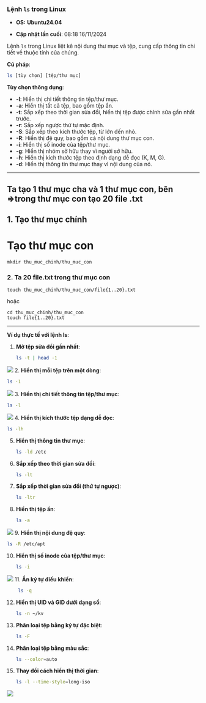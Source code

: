 ### Lệnh `ls` trong Linux  
- **OS:** **Ubuntu24.04**

- **Cập nhật lần cuối**: 08:18 16/11/2024

Lệnh `ls` trong Linux liệt kê nội dung thư mục và tệp, cung cấp thông tin chi tiết về thuộc tính của chúng.  

**Cú pháp**:  
```bash  
ls [tùy chọn] [tệp/thư mục]  
```  

**Tùy chọn thông dụng**:  
- **-l**: Hiển thị chi tiết thông tin tệp/thư mục.  
- **-a**: Hiển thị tất cả tệp, bao gồm tệp ẩn.  
- **-t**: Sắp xếp theo thời gian sửa đổi, hiển thị tệp được chỉnh sửa gần nhất trước.  
- **-r**: Sắp xếp ngược thứ tự mặc định.  
- **-S**: Sắp xếp theo kích thước tệp, từ lớn đến nhỏ.  
- **-R**: Hiển thị đệ quy, bao gồm cả nội dung thư mục con.  
- **-i**: Hiển thị số inode của tệp/thư mục.  
- **-g**: Hiển thị nhóm sở hữu thay vì người sở hữu.  
- **-h**: Hiển thị kích thước tệp theo định dạng dễ đọc (K, M, G).  
- **-d**: Hiển thị thông tin thư mục thay vì nội dung của nó.  
---
## Ta tạo 1 thư mục cha và 1 thư mục con, bên =>trong thư mục con tạo 20 file .txt

## 1. Tạo thư mục chính
# Tạo thư mục con
```
mkdir thu_muc_chinh/thu_muc_con
```
### 2. Ta 20 file.txt trong thư mục con
```
touch thu_muc_chinh/thu_muc_con/file{1..20}.txt
```  
  hoặc 
```
cd thu_muc_chinh/thu_muc_con
touch file{1..20}.txt
```

---
**Ví dụ thực tế với lệnh ls**:  

1. **Mở tệp sửa đổi gần nhất**:  
   ```bash  
   ls -t | head -1  
   ```  
![](https://img001.prntscr.com/file/img001/OzErcKeWTIapZZAfsl_i9Q.png)
2. **Hiển thị mỗi tệp trên một dòng**:  
   ```bash  
   ls -1  
   ```  
![](https://img001.prntscr.com/file/img001/E04COpiFSTGde_UMV7VWyg.png)
3. **Hiển thị chi tiết thông tin tệp/thư mục**:  
   ```bash  
   ls -l  
   ```  
![](https://img001.prntscr.com/file/img001/rvgTimggRL2BuH4__XJChA.png)
4. **Hiển thị kích thước tệp dạng dễ đọc**:  
   ```bash  
   ls -lh  
   ```  

5. **Hiển thị thông tin thư mục**:  
   ```bash  
   ls -ld /etc  
   ```  

6. **Sắp xếp theo thời gian sửa đổi**:  
   ```bash  
   ls -lt  
   ```  

7. **Sắp xếp thời gian sửa đổi (thứ tự ngược)**:  
   ```bash  
   ls -ltr  
   ```  

8. **Hiển thị tệp ẩn**:  
   ```bash  
   ls -a  
   ```  
![](https://img001.prntscr.com/file/img001/KXm6iQyARTG4AgjbazQo0g.png)
9. **Hiển thị nội dung đệ quy**:  
   ```bash  
   ls -R /etc/apt  
   ```  

10. **Hiển thị số inode của tệp/thư mục**:  
    ```bash  
    ls -i  
    ```  
 ![](https://img001.prntscr.com/file/img001/FycMGFGsRvmvnVPUByygGA.png)
11. **Ẩn ký tự điều khiển**:  
```bash   
    ls -q  
```
12. **Hiển thị UID và GID dưới dạng số**:  
    ```bash  
    ls -n ~/kv  
    ```  

13. **Phân loại tệp bằng ký tự đặc biệt**:  
    ```bash  
    ls -F  
    ```  

14. **Phân loại tệp bằng màu sắc**:  
    ```bash  
    ls --color=auto  
    ```  

15. **Thay đổi cách hiển thị thời gian**:  
    ```bash  
    ls -l --time-style=long-iso  
    ```
![](https://img001.prntscr.com/file/img001/k1-2E3ubQWiVuQlzn9wskw.png)

